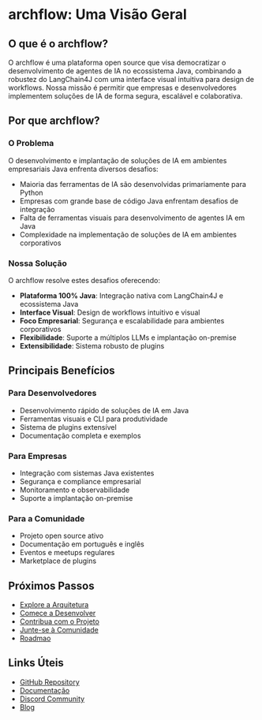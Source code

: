 # archflow: Uma Visão Geral

## O que é o archflow?

O archflow é uma plataforma open source que visa democratizar o desenvolvimento de agentes de IA no ecossistema Java, combinando a robustez do LangChain4J com uma interface visual intuitiva para design de workflows. Nossa missão é permitir que empresas e desenvolvedores implementem soluções de IA de forma segura, escalável e colaborativa.

## Por que archflow?

### O Problema

O desenvolvimento e implantação de soluções de IA em ambientes empresariais Java enfrenta diversos desafios:

- Maioria das ferramentas de IA são desenvolvidas primariamente para Python
- Empresas com grande base de código Java enfrentam desafios de integração
- Falta de ferramentas visuais para desenvolvimento de agentes IA em Java
- Complexidade na implementação de soluções de IA em ambientes corporativos

### Nossa Solução

O archflow resolve estes desafios oferecendo:

- **Plataforma 100% Java**: Integração nativa com LangChain4J e ecossistema Java
- **Interface Visual**: Design de workflows intuitivo e visual
- **Foco Empresarial**: Segurança e escalabilidade para ambientes corporativos
- **Flexibilidade**: Suporte a múltiplos LLMs e implantação on-premise
- **Extensibilidade**: Sistema robusto de plugins

## Principais Benefícios

### Para Desenvolvedores
- Desenvolvimento rápido de soluções de IA em Java
- Ferramentas visuais e CLI para produtividade
- Sistema de plugins extensível
- Documentação completa e exemplos

### Para Empresas
- Integração com sistemas Java existentes
- Segurança e compliance empresarial
- Monitoramento e observabilidade
- Suporte a implantação on-premise

### Para a Comunidade
- Projeto open source ativo
- Documentação em português e inglês
- Eventos e meetups regulares
- Marketplace de plugins

## Próximos Passos

- [Explore a Arquitetura](architecture/overview.md)
- [Comece a Desenvolver](development/quickstart.md)
- [Contribua com o Projeto](development/contributing.md)
- [Junte-se à Comunidade](community/README.md)
- [Roadmao](roadmap.md)

## Links Úteis

- [GitHub Repository](https://github.com/archflow/archflow)
- [Documentação](https://docs.archflow.org)
- [Discord Community](https://discord.gg/archflow)
- [Blog](https://blog.archflow.org)